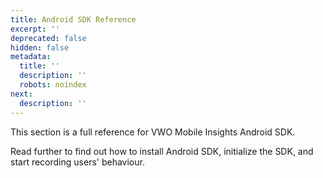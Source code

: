 ```yaml
---
title: Android SDK Reference
excerpt: ''
deprecated: false
hidden: false
metadata:
  title: ''
  description: ''
  robots: noindex
next:
  description: ''
---
```

This section is a full reference for VWO Mobile Insights Android SDK.

Read further to find out how to install Android SDK, initialize the SDK, and start recording users' behaviour.
